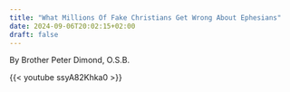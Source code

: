```yaml
---
title: "What Millions Of Fake Christians Get Wrong About Ephesians"
date: 2024-09-06T20:02:15+02:00
draft: false
---
```



By Brother Peter Dimond, O.S.B.

{{< youtube ssyA82Khka0 >}}

